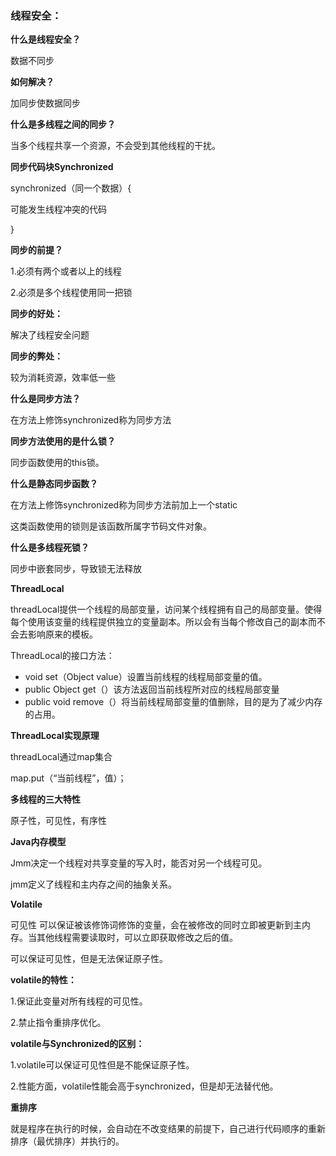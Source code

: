 ### 线程安全：

**什么是线程安全？**

数据不同步

**如何解决？**

加同步使数据同步

**什么是多线程之间的同步？**

当多个线程共享一个资源，不会受到其他线程的干扰。

**同步代码块Synchronized**

synchronized（同一个数据）{

可能发生线程冲突的代码

}

**同步的前提？**

1.必须有两个或者以上的线程

2.必须是多个线程使用同一把锁

**同步的好处：**

解决了线程安全问题

**同步的弊处：**

较为消耗资源，效率低一些

**什么是同步方法？**

在方法上修饰synchronized称为同步方法

**同步方法使用的是什么锁？**

同步函数使用的this锁。

**什么是静态同步函数？**

在方法上修饰synchronized称为同步方法前加上一个static

这类函数使用的锁则是该函数所属字节码文件对象。

**什么是多线程死锁？**

同步中嵌套同步，导致锁无法释放

**ThreadLocal**

threadLocal提供一个线程的局部变量，访问某个线程拥有自己的局部变量。使得每个使用该变量的线程提供独立的变量副本。所以会有当每个修改自己的副本而不会去影响原来的模板。

ThreadLocal的接口方法：

- void set（Object value）设置当前线程的线程局部变量的值。
- public Object get（）该方法返回当前线程所对应的线程局部变量
- public void remove（）将当前线程局部变量的值删除，目的是为了减少内存的占用。

**ThreadLocal实现原理**

threadLocal通过map集合

map.put（“当前线程”，值）；

**多线程的三大特性**

原子性，可见性，有序性

**Java内存模型**

Jmm决定一个线程对共享变量的写入时，能否对另一个线程可见。

jmm定义了线程和主内存之间的抽象关系。

**Volatile**

可见性  可以保证被该修饰词修饰的变量，会在被修改的同时立即被更新到主内存。当其他线程需要读取时，可以立即获取修改之后的值。

可以保证可见性，但是无法保证原子性。

**volatile的特性：**

1.保证此变量对所有线程的可见性。

2.禁止指令重排序优化。

**volatile与Synchronized的区别：**

1.volatile可以保证可见性但是不能保证原子性。

2.性能方面，volatile性能会高于synchronized，但是却无法替代他。

**重排序**

就是程序在执行的时候，会自动在不改变结果的前提下，自己进行代码顺序的重新排序（最优排序）并执行的。